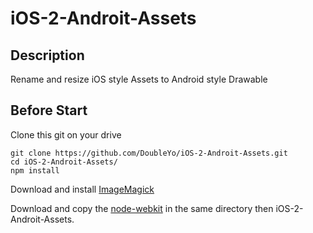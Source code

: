 # iOS-2-Androit-Assets

## Description
Rename and resize iOS style Assets to Android style Drawable

## Before Start

Clone this git on your drive

```
git clone https://github.com/DoubleYo/iOS-2-Androit-Assets.git
cd iOS-2-Androit-Assets/
npm install
```

Download and install [ImageMagick](http://www.imagemagick.org/script/binary-releases.php)

Download and copy the [node-webkit](https://github.com/rogerwang/node-webkit#downloads) in the same directory then iOS-2-Androit-Assets.
